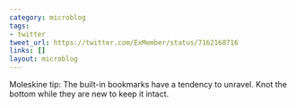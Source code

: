 ```yaml
---
category: microblog
tags:
- twitter
tweet_url: https://twitter.com/ExMember/status/7162168716
links: []
layout: microblog
---
```

Moleskine tip: The built-in bookmarks have a tendency to unravel. Knot the bottom while they are new to keep it intact.
